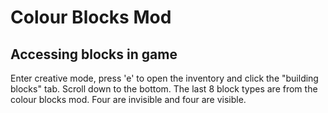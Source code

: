 # Colour Blocks Mod



## Accessing blocks in game

Enter creative mode, press 'e' to open the inventory and click the "building blocks" tab.  Scroll down to the bottom.  The last 8 block types are from the colour blocks mod.  Four are invisible and four are visible.